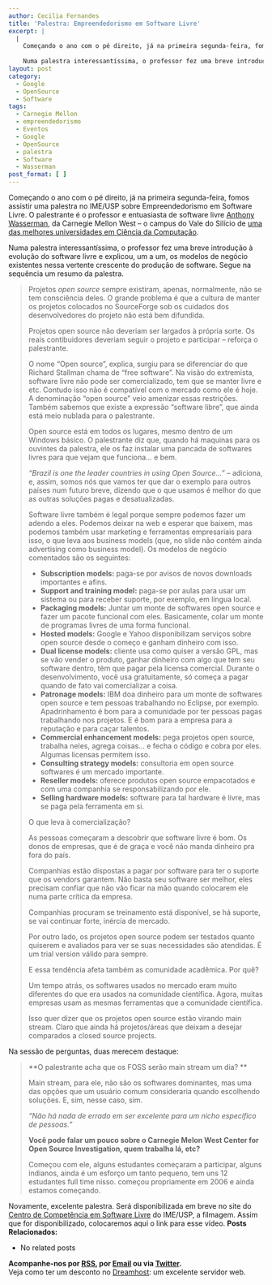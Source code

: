 ```yaml
---
author: Cecilia Fernandes
title: 'Palestra: Empreendedorismo em Software Livre'
excerpt: |
  |
    Começando o ano com o pé direito, já na primeira segunda-feira, fomos assistir uma palestra no IME/USP sobre Empreendedorismo em Software Livre. O palestrante é o professor e entuasiasta de software livre Anthony Wasserman, da Carnegie Mellon West - o campus do Vale do Silício de uma das melhores universidades em Ciência da Computação.
    
    Numa palestra interessantíssima, o professor fez uma breve introdução à evolução do software livre e explicou, um a um, os modelos de negócio existentes nessa vertente crescente do produção de software.
layout: post
category:
  - Google
  - OpenSource
  - Software
tags:
  - Carnegie Mellon
  - empreendedorismo
  - Eventos
  - Google
  - OpenSource
  - palestra
  - Software
  - Wasserman
post_format: [ ]
---
```

Começando o ano com o pé direito, já na primeira segunda-feira, fomos assistir uma palestra no IME/USP sobre Empreendedorismo em Software Livre. O palestrante é o professor e entuasiasta de software livre [Anthony Wasserman][1], da Carnegie Mellon West – o campus do Vale do Silício de [uma das melhores universidades em Ciência da Computação][2].

Numa palestra interessantíssima, o professor fez uma breve introdução à evolução do software livre e explicou, um a um, os modelos de negócio existentes nessa vertente crescente do produção de software. Segue na sequência um resumo da palestra.

> Projetos *open source* sempre existiram, apenas, normalmente, não se tem consciência deles. O grande problema é que a cultura de manter os projetos colocados no SourceForge sob os cuidados dos desenvolvedores do projeto não está bem difundida.
> 
> Projetos open source não deveriam ser largados à própria sorte. Os reais contibuidores deveriam seguir o projeto e participar – reforça o palestrante.
> 
> O nome “Open source”, explica, surgiu para se diferenciar do que Richard Stallman chama de “free software”. Na visão do extremista, software livre não pode ser comercializado, tem que se manter livre e etc. Contudo isso não é compatível com o mercado como ele é hoje. A denominação “open source” veio amenizar essas restrições. Também sabemos que existe a expressão “software libre”, que ainda está meio nublada para o palestrante.
> 
> Open source está em todos os lugares, mesmo dentro de um Windows básico. O palestrante diz que, quando há maquinas para os ouvintes da palestra, ele os faz instalar uma pancada de softwares livres para que vejam que funciona… e bem.
> 
> *“Brazil is one the leader countries in using Open Source…”* – adiciona, e, assim, somos nós que vamos ter que dar o exemplo para outros países num futuro breve, dizendo que o que usamos é melhor do que as outras soluções pagas e desatualizadas.
> 
> Software livre também é legal porque sempre podemos fazer um adendo a eles. Podemos deixar na web e esperar que baixem, mas podemos também usar marketing e ferramentas empresariais para isso, o que leva aos business models (que, no slide não contém ainda advertising como business model). Os modelos de negócio comentados são os seguintes:
> 
> *   **Subscription models:** paga-se por avisos de novos downloads importantes e afins.
> *   **Support and training model:** paga-se por aulas para usar um sistema ou para receber suporte, por exemplo, em língua local.
> *   **Packaging models:** Juntar um monte de softwares open source e fazer um pacote funcional com eles. Basicamente, colar um monte de programas livres de uma forma funcional.
> *   **Hosted models:** Google e Yahoo disponibilizam serviços sobre open source desde o começo e ganham dinheiro com isso.
> *   **Dual license models:** cliente usa como quiser a versão GPL, mas se vão vender o produto, ganhar dinheiro com algo que tem seu software dentro, têm que pagar pela licensa comercial. Durante o desenvolvimento, você usa gratuitamente, só começa a pagar quando de fato vai comercializar a coisa.
> *   **Patronage models:** IBM doa dinheiro para um monte de softwares open source e tem pessoas trabalhando no Eclipse, por exemplo. Apadrinhamento é bom para a comunidade por ter pessoas pagas trabalhando nos projetos. E é bom para a empresa para a reputação e para caçar talentos.
> *   **Commercial enhancement models:** pega projetos open source, trabalha neles, agrega coisas… e fecha o código e cobra por eles. Algumas licensas permitem isso.
> *   **Consulting strategy models:** consultoria em open source softwares é um mercado importante.
> *   **Reseller models:** oferece produtos open source empacotados e com uma companhia se responsabilizando por ele.
> *   **Selling hardware models:** software para tal hardware é livre, mas se paga pela ferramenta em si.
> 
> O que leva à comercialização?
> 
> As pessoas começaram a descobrir que software livre é bom. Os donos de empresas, que é de graça e você não manda dinheiro pra fora do país.
> 
> Companhias estão dispostas a pagar por software para ter o suporte que os vendors garantem. Não basta seu software ser melhor, eles precisam confiar que não vão ficar na mão quando colocarem ele numa parte crítica da empresa.
> 
> Companhias procuram se treinamento está disponível, se há suporte, se vai continuar forte, inércia de mercado.
> 
> Por outro lado, os projetos open source podem ser testados quanto quiserem e avaliados para ver se suas necessidades são atendidas. É um trial version válido para sempre.
> 
> E essa tendência afeta também as comunidade acadêmica. Por quê?
> 
> Um tempo atrás, os softwares usados no mercado eram muito diferentes do que era usados na comunidade científica. Agora, muitas empresas usam as mesmas ferramentas que a comunidade científica.
> 
> Isso quer dizer que os projetos open source estão virando main stream. Claro que ainda há projetos/áreas que deixam a desejar comparados a closed source projects.

Na sessão de perguntas, duas merecem destaque:

> **O palestrante acha que os FOSS serão main stream um dia? **
> 
> Main stream, para ele, não são os softwares dominantes, mas uma das opções que um usuário comum consideraria quando escolhendo soluções. E, sim, nesse caso, sim.
> 
> *“Não há nada de errado em ser excelente para um nicho específico de pessoas.”*
> 
> **Você pode falar um pouco sobre o Carnegie Melon West Center for Open Source Investigation, quem trabalha lá, etc?**
> 
> Começou com ele, alguns estudantes começaram a participar, alguns indianos, ainda é um esforço um tanto pequeno, tem uns 12 estudantes full time nisso. começou propriamente em 2006 e ainda estamos começando.

Novamente, excelente palestra. Será disponibilizada em breve no site do [Centro de Competência em Software Livre][3] do IME/USP, a filmagem. Assim que for disponibilizado, colocaremos aqui o link para esse vídeo. 
**Posts Relacionados:** 
*   No related posts









**Acompanhe-nos por [ RSS][5], por [Email][6] ou via [Twitter][7].**  
Veja como ter um desconto no [Dreamhost][8]: um excelente servidor web.

 [1]: http://www.cmu.edu/silicon-valley/faculty-staff/wasserman-tony.html
 [2]: http://grad-schools.usnews.rankingsandreviews.com/grad/com/search/order+c_avg_acad_rep_score-desc
 [3]: http://ccsl.ime.usp.br
 [4]: https://twitter.com/share
 [5]: http://feeds.feedburner.com/VidaGeek
 [6]: http://feedburner.google.com/fb/a/mailverify?uri=VidaGeek&loc=pt_BR
 [7]: http://twitter.com/blogvidageek
 [8]: http://vidageek.net/dreamhost/
